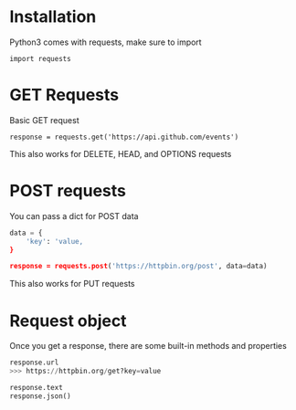 # Installation
Python3 comes with requests, 
make sure to import

`import requests`

# GET Requests
Basic GET request

`response = requests.get('https://api.github.com/events')`

This also works for DELETE, HEAD, and OPTIONS requests

# POST requests
You can pass a dict for POST data

````python
data = {
    'key': 'value,
}

response = requests.post('https://httpbin.org/post', data=data)
````
This also works for PUT requests

# Request object
Once you get a response, there are some built-in methods and properties

````python
response.url
>>> https://httpbin.org/get?key=value

response.text
response.json()

````